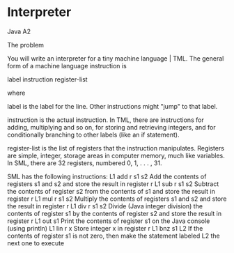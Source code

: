 # Interpreter
Java A2

The problem

You will write an interpreter for a tiny machine language | TML. The general form of a machine language instruction is

label instruction register-list

where

label is the label for the line. Other instructions might "jump" to that label.

instruction is the actual instruction. In TML, there are instructions for adding, multiplying and so on, for storing and retrieving integers, and for conditionally branching to other labels (like an if statement).

register-list is the list of registers that the instruction manipulates. Registers are simple, integer, storage areas in computer memory, much like variables. In SML, there are 32 registers, numbered 0, 1, . . . , 31.

SML has the following instructions:
L1 add r s1 s2 Add the contents of registers s1 and s2 and store the result in register r
L1 sub r s1 s2 Subtract the contents of register s2 from the contents of s1 and store the result in register r
L1 mul r s1 s2 Multiply the contents of registers s1 and s2 and store the result in register r
L1 div r s1 s2 Divide (Java integer division) the contents of register s1 by the contents of register s2 and store the result in register r
L1 out s1 Print the contents of register s1 on the Java console (using println)
L1 lin r x Store integer x in register r
L1 bnz s1 L2 If the contents of register s1 is not zero, then make the statement labeled
L2 the next one to execute
